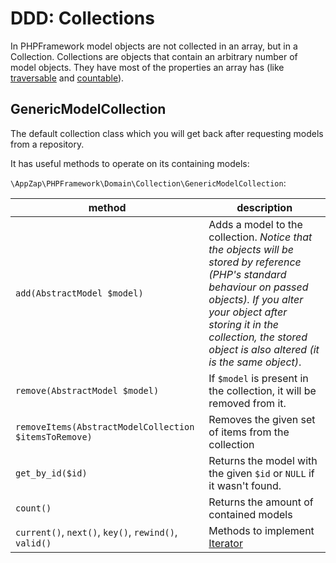 # DDD: Collections

In PHPFramework model objects are not collected in an array, but in a Collection. Collections are objects that contain an arbitrary number of model objects. They have most of the properties an array has (like [traversable](http://php.net/manual/de/class.iterator.php) and [countable](http://php.net/manual/en/class.countable.php)).

## GenericModelCollection

The default collection class which you will get back after requesting models from a repository.

It has useful methods to operate on its containing models:

`\AppZap\PHPFramework\Domain\Collection\GenericModelCollection`:

| method | description |
| ------ | ----------- |
| `add(AbstractModel $model)` | Adds a model to the collection. *Notice that the objects will be stored by reference (PHP's standard behaviour on passed objects). If you alter your object after storing it in the collection, the stored object is also altered (it is the same object)*. |
| `remove(AbstractModel $model)` | If `$model` is present in the collection, it will be removed from it. |
| `removeItems(AbstractModelCollection $itemsToRemove)` | Removes the given set of items from the collection |
| `get_by_id($id)` | Returns the model with the given `$id` or `NULL` if it wasn't found. |
| `count()` | Returns the amount of contained models |
| `current()`, `next()`, `key()`, `rewind()`, `valid()` | Methods to implement [Iterator](http://php.net/manual/en/class.iterator.php) |


